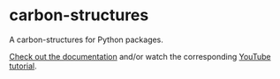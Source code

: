 # carbon-structures

A carbon-structures for Python packages.

[Check out the documentation](https://quantum-accelerators.github.io/carbon-structures/) and/or watch the corresponding [YouTube tutorial](https://www.youtube.com/watch?v=th2CqJ6oBuM).
